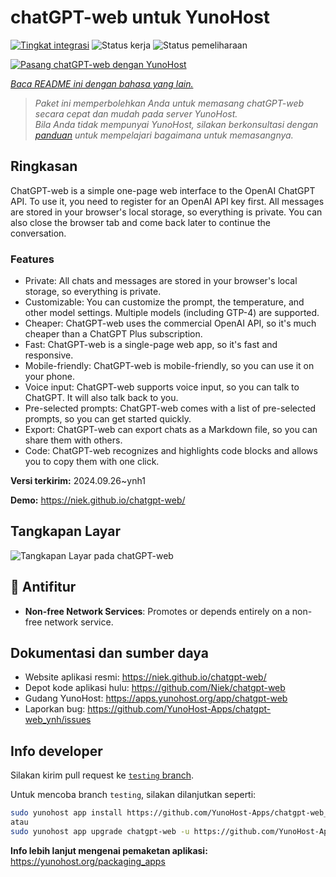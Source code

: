 <!--
N.B.: README ini dibuat secara otomatis oleh <https://github.com/YunoHost/apps/tree/master/tools/readme_generator>
Ini TIDAK boleh diedit dengan tangan.
-->

# chatGPT-web untuk YunoHost

[![Tingkat integrasi](https://dash.yunohost.org/integration/chatgpt-web.svg)](https://ci-apps.yunohost.org/ci/apps/chatgpt-web/) ![Status kerja](https://ci-apps.yunohost.org/ci/badges/chatgpt-web.status.svg) ![Status pemeliharaan](https://ci-apps.yunohost.org/ci/badges/chatgpt-web.maintain.svg)

[![Pasang chatGPT-web dengan YunoHost](https://install-app.yunohost.org/install-with-yunohost.svg)](https://install-app.yunohost.org/?app=chatgpt-web)

*[Baca README ini dengan bahasa yang lain.](./ALL_README.md)*

> *Paket ini memperbolehkan Anda untuk memasang chatGPT-web secara cepat dan mudah pada server YunoHost.*  
> *Bila Anda tidak mempunyai YunoHost, silakan berkonsultasi dengan [panduan](https://yunohost.org/install) untuk mempelajari bagaimana untuk memasangnya.*

## Ringkasan

ChatGPT-web is a simple one-page web interface to the OpenAI ChatGPT API. To use it, you need to register for an OpenAI API key first. All messages are stored in your browser's local storage, so everything is private. You can also close the browser tab and come back later to continue the conversation.

### Features

- Private: All chats and messages are stored in your browser's local storage, so everything is private.
- Customizable: You can customize the prompt, the temperature, and other model settings. Multiple models (including GTP-4) are supported.
- Cheaper: ChatGPT-web uses the commercial OpenAI API, so it's much cheaper than a ChatGPT Plus subscription.
- Fast: ChatGPT-web is a single-page web app, so it's fast and responsive.
- Mobile-friendly: ChatGPT-web is mobile-friendly, so you can use it on your phone.
- Voice input: ChatGPT-web supports voice input, so you can talk to ChatGPT. It will also talk back to you.
- Pre-selected prompts: ChatGPT-web comes with a list of pre-selected prompts, so you can get started quickly.
- Export: ChatGPT-web can export chats as a Markdown file, so you can share them with others.
- Code: ChatGPT-web recognizes and highlights code blocks and allows you to copy them with one click.


**Versi terkirim:** 2024.09.26~ynh1

**Demo:** <https://niek.github.io/chatgpt-web/>

## Tangkapan Layar

![Tangkapan Layar pada chatGPT-web](./doc/screenshots/screenshot.png)

## :red_circle: Antifitur

- **Non-free Network Services**: Promotes or depends entirely on a non-free network service.

## Dokumentasi dan sumber daya

- Website aplikasi resmi: <https://niek.github.io/chatgpt-web/>
- Depot kode aplikasi hulu: <https://github.com/Niek/chatgpt-web>
- Gudang YunoHost: <https://apps.yunohost.org/app/chatgpt-web>
- Laporkan bug: <https://github.com/YunoHost-Apps/chatgpt-web_ynh/issues>

## Info developer

Silakan kirim pull request ke [`testing` branch](https://github.com/YunoHost-Apps/chatgpt-web_ynh/tree/testing).

Untuk mencoba branch `testing`, silakan dilanjutkan seperti:

```bash
sudo yunohost app install https://github.com/YunoHost-Apps/chatgpt-web_ynh/tree/testing --debug
atau
sudo yunohost app upgrade chatgpt-web -u https://github.com/YunoHost-Apps/chatgpt-web_ynh/tree/testing --debug
```

**Info lebih lanjut mengenai pemaketan aplikasi:** <https://yunohost.org/packaging_apps>
